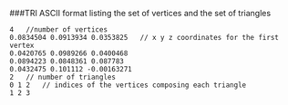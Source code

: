 
###TRI
ASCII format listing the set of vertices and the set of triangles


```
4   //number of vertices
0.0834504 0.0913934 0.0353825   // x y z coordinates for the first vertex
0.0420765 0.0989266 0.0400468
0.0894223 0.0848361 0.087783
0.0432475 0.101112 -0.00163271
2   // number of triangles
0 1 2   // indices of the vertices composing each triangle
1 2 3
```
